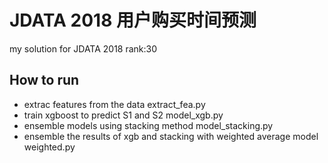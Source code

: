 # JDATA 2018 用户购买时间预测
my solution for JDATA 2018
rank:30
## How to run
- extrac features from the data
  extract_fea.py
- train xgboost to predict S1 and S2
  model_xgb.py
- ensemble models using stacking method
 model_stacking.py
- ensemble the results of xgb and stacking with weighted average
 model weighted.py
